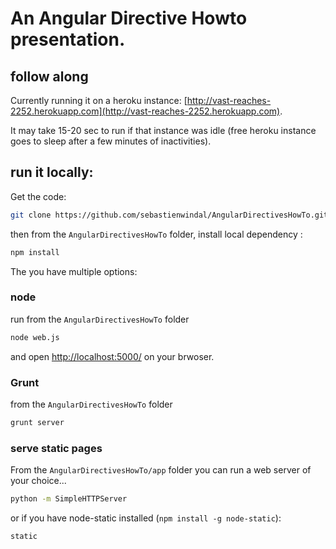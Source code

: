 # An Angular Directive Howto presentation.

## follow along

Currently running it on a heroku instance: [http://vast-reaches-2252.herokuapp.com](http://vast-reaches-2252.herokuapp.com).

It may take 15-20 sec to run if that instance was idle (free heroku instance goes to sleep after a few minutes of inactivities).

## run it locally:

Get the code:

```bash
git clone https://github.com/sebastienwindal/AngularDirectivesHowTo.git
```

then from the ```AngularDirectivesHowTo``` folder, install local dependency :

```bash
npm install
```

The you have multiple options:


### node

run from the ```AngularDirectivesHowTo``` folder

```bash
node web.js
```

and open [http://localhost:5000/](http://localhost:5000/) on your brwoser.

### Grunt

from the ```AngularDirectivesHowTo``` folder

```bash
grunt server
```

### serve static pages

From the ```AngularDirectivesHowTo/app``` folder you can run a web server of your choice...

```bash
python -m SimpleHTTPServer
```

or if you have node-static installed (```npm install -g node-static```):

```bash
static
```

